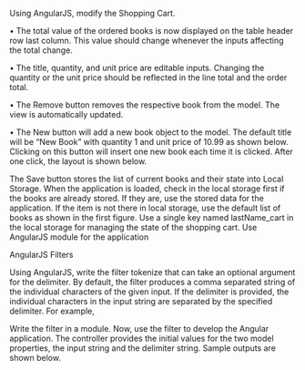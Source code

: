 Using AngularJS, modify the Shopping Cart.

•	The total value of the ordered books is now displayed on the table header row last column. This value should change whenever the inputs affecting the total change.

•	The title, quantity, and unit price are editable inputs. Changing the quantity or the unit price should be reflected in the line total and the order total.

•	The Remove button removes the respective book from the model. The view is automatically updated.

•	The New button will add a new book object to the model. The default title will be “New Book” with quantity 1 and unit price of 10.99 as shown below. Clicking on this button will insert one new book each time it is clicked. After one click, the layout is shown below.


The Save button stores the list of current books and their state into Local Storage. When the application is loaded, check in the local storage first if the books are already stored. If they are, use the stored data for the application. If the item is not there in local storage, use the default list of books as shown in the first figure. Use a single key named lastName_cart in the local storage for managing the state of the shopping cart. Use AngularJS module for the application


AngularJS Filters 

Using AngularJS, write the filter tokenize that can take an optional argument for the delimiter. By default, the filter produces a comma separated string of the individual characters of the given input. If the delimiter is provided, the individual characters in the input string are separated by the specified delimiter. For example,


Write the filter in a module. Now, use the filter to develop the Angular application. The controller provides the initial values for the two model properties, the input string and the delimiter string. Sample outputs are shown below.
